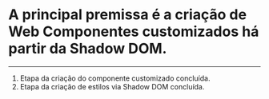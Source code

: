 <!DOCTYPE html>
<html lang="PT-BR">

<head>
    <meta charset="UTF-8">
    <meta name="viewport" content="width=device-width, initial-scale=1.0">
    <title>Portal de notícias galácticas</title>
</head>

<body>
<h1>A principal premissa é a criação de Web Componentes customizados há partir da Shadow DOM.</h1>
<hr />
<ol>
  <li>Etapa da criação do componente customizado concluída.</li>
  <li>Etapa da criação de estilos via Shadow DOM concluída.</li>
</ol>
</body>

</html>
